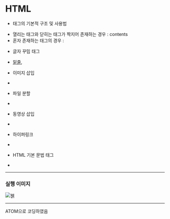# HTML

- 태그의 기본적 구조 및 사용법   
+ 열리는 태그와 닫히는 태그가 짝지어 존재하는 경우 : <tag>contents</tag>
+ 혼자 존재하는 태그의 경우 : <tag>


- 글자 꾸밈 태그  
+ <u><U>밑줄</U></u>, 


- 이미지 삽입   
+ 


- 파일 분할   
+ 


- 동영상 삽입   
+


- 하이퍼링크   
+


- HTML 기본 문법 태그
+

----------------------
### 실행 이미지

![웱](https://raw.githubusercontent.com/junhyuk0801/WebStudy/master/HTML/runcapture.JPG) 

----------------------

ATOM으로 코딩하였음
